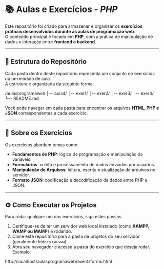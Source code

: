 # 📚 Aulas e Exercícios - *PHP*

Este repositório foi criado para armazenar e organizar os **exercícios práticos desenvolvidos durante as aulas de programação web**.  
O conteúdo principal é focado em **PHP**, com a prática de manipulação de dados e interação entre **frontend e backend**.

---

## 📁 Estrutura do Repositório

Cada pasta dentro deste repositório representa um conjunto de exercícios ou um módulo de aula.  
A estrutura é organizada da seguinte forma:

/aulasprogramaweb
│-- aula4/
│-- exer1/
│-- exer2/
│-- exer3/
│-- exer4/
└-- README.md


Você pode navegar em cada pasta para encontrar os arquivos **HTML, PHP e JSON** correspondentes a cada exercício.

---

## 🚀 Sobre os Exercícios

Os exercícios abordam temas como:

- **Fundamentos de PHP**: lógica de programação e manipulação de variáveis.  
- **Formulários**: coleta e processamento de dados enviados por usuários.  
- **Manipulação de Arquivos**: leitura, escrita e atualização de arquivos no servidor.  
- **Formato JSON**: codificação e decodificação de dados entre PHP e JSON.  

---

## ⚙️ Como Executar os Projetos

Para rodar qualquer um dos exercícios, siga estes passos:

1. Certifique-se de ter um servidor web local instalado (como **XAMPP, WAMP ou MAMP**) e rodando.  
2. Clone este repositório para a pasta de projetos do seu servidor (geralmente `htdocs` ou `www`).  
3. Abra seu navegador e acesse a pasta do exercício que deseja rodar. Exemplo:  



http://localhost/aulasprogramaweb/exer4/forms.html
